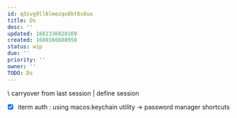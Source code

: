 ```yaml
---
id: q3svg9ll6lmezqx8kt6v8ux
title: Ds
desc: ''
updated: 1682336028169
created: 1680166608958
status: wip
due: ''
priority: ''
owner: ''
TODO: Ds
---
```

\\ carryover from last session
  | define session

- [x] iterm auth : using macos:keychain utility -> password manager shortcuts